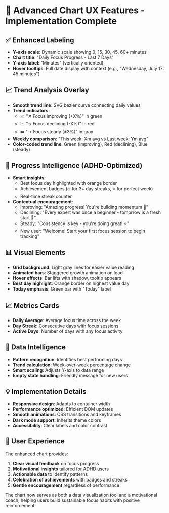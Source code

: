 # 🎨 Advanced Chart UX Features - Implementation Complete

## ✅ Enhanced Labeling
- **Y-axis scale**: Dynamic scale showing 0, 15, 30, 45, 60+ minutes
- **Chart title**: "Daily Focus Progress - Last 7 Days"
- **Y-axis label**: "Minutes" (vertically oriented)
- **Hover tooltips**: Full date display with context (e.g., "Wednesday, July 17: 45 minutes")

## 📈 Trend Analysis Overlay
- **Smooth trend line**: SVG bezier curve connecting daily values
- **Trend indicators**:
  - 📈 "↗️ Focus improving (+X%)" in green
  - 📉 "↘️ Focus declining (-X%)" in red
  - ➡️ "→ Focus steady (±3%)" in gray
- **Weekly comparison**: "This week: Xm avg vs Last week: Ym avg"
- **Color-coded trend line**: Green (improving), Red (declining), Blue (steady)

## 🧠 Progress Intelligence (ADHD-Optimized)
- **Smart insights**:
  - Best focus day highlighted with orange border
  - Achievement badges (🔥 for 3+ day streaks, ⭐ for perfect week)
  - Real-time streak counter
- **Contextual encouragement**:
  - Improving: "Amazing progress! You're building momentum 🚀"
  - Declining: "Every expert was once a beginner - tomorrow is a fresh start 💪"
  - Steady: "Consistency is key - you're doing great! ⭐"
  - New user: "Welcome! Start your first focus session to begin tracking"

## 📊 Visual Elements
- **Grid background**: Light gray lines for easier value reading
- **Animated bars**: Staggered growth animation on load
- **Hover effects**: Bar lifts with shadow, tooltip appears
- **Best day highlight**: Orange border on highest value day
- **Today emphasis**: Green bar with "Today" label

## 📈 Metrics Cards
- **Daily Average**: Average focus time across the week
- **Day Streak**: Consecutive days with focus sessions
- **Active Days**: Number of days with any focus activity

## 🎯 Data Intelligence
- **Pattern recognition**: Identifies best performing days
- **Trend calculation**: Week-over-week percentage change
- **Smart scaling**: Adjusts Y-axis to data range
- **Empty state handling**: Friendly message for new users

## 💡 Implementation Details
- **Responsive design**: Adapts to container width
- **Performance optimized**: Efficient DOM updates
- **Smooth animations**: CSS transitions and keyframes
- **Dark mode support**: Inherits theme colors
- **Accessibility**: Clear labels and color contrast

## 🚀 User Experience
The enhanced chart provides:
1. **Clear visual feedback** on focus progress
2. **Motivational insights** tailored for ADHD users
3. **Actionable data** to identify patterns
4. **Celebration of achievements** with badges and streaks
5. **Gentle encouragement** regardless of performance

The chart now serves as both a data visualization tool and a motivational coach, helping users build sustainable focus habits with positive reinforcement.